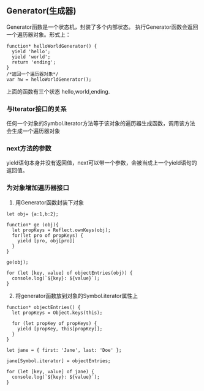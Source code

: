 ## Generator(生成器)
Generator函数是一个状态机，封装了多个内部状态。
执行Generator函数会返回一个遍历器对象。形式上：

```
function* helloWorldGenerator() {
  yield 'hello';
  yield 'world';
  return 'ending';
}
/*返回一个遍历器对象*/
var hw = helloWorldGenerator();
```

上面的函数有三个状态 hello,world,ending.

### 与Iterator接口的关系

任何一个对象的Symbol.iterator方法等于该对象的遍历器生成函数，调用该方法会生成一个遍历器对象

### next方法的参数
yield语句本身并没有返回值，next可以带一个参数，会被当成上一个yield语句的返回值。

### 为对象增加遍历器接口

1. 用Generator函数封装下对象

```
let obj= {a:1,b:2};

function* ge (obj){
  let propKeys = Reflect.ownKeys(obj);
  for(let pro of propKeys) {
    yield [pro, obj[pro]]
  }
}

ge(obj);

for (let [key, value] of objectEntries(obj)) {
  console.log(`${key}: ${value}`);
}

```

2. 将generator函数放到对象的Symbol.iterator属性上

```
function* objectEntries() {
  let propKeys = Object.keys(this);

  for (let propKey of propKeys) {
    yield [propKey, this[propKey]];
  }
}

let jane = { first: 'Jane', last: 'Doe' };

jane[Symbol.iterator] = objectEntries;

for (let [key, value] of jane) {
  console.log(`${key}: ${value}`);
}
```
